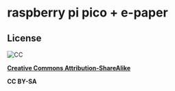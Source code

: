 # raspberry pi pico + e-paper

## License

![CC](https://licensebuttons.net/l/by-sa/3.0/88x31.png)

**[Creative Commons Attribution-ShareAlike](https://creativecommons.org/licenses/by-sa/4.0/)**

**CC BY-SA**
